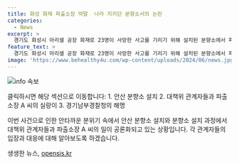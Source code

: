 ```yaml
---
title: 화성 화재 파출소장 막말  나라 지키던 분향소서의 논란
categories:
  - News
excerpt: >
  경기도 화성시 아리셀 공장 화재로 23명이 사망한 사고를 기리기 위해 설치된 분향소에서 파출소장의 발언이 논란이 됐다. 이주민 단체 및 유가족은 실례로 여기고 있으며, 경찰청은 파출소장의 행동을 부적절하다고 밝혔다. 외국인도 포함된 이번 사고로 인해 안산에서 다문화 공동체가 슬픔을 나누기 위해 분향소가 설치되었다.
feature_text: >
  경기도 화성시 아리셀 공장 화재로 23명이 사망한 사고를 기리기 위해 설치된 분향소에서 파출소장의 발언이 논란이 됐다. 이주민 단체 및 유가족은 실례로 여기고 있으며, 경찰청은 파출소장의 행동을 부적절하다고 밝혔다. 외국인도 포함된 이번 사고로 인해 안산에서 다문화 공동체가 슬픔을 나누기 위해 분향소가 설치되었다.
image: 'https://www.behealthy4u.com/wp-content/uploads/2024/06/news.jpg'
---
```


<p><img src="https://www.behealthy4u.com/wp-content/uploads/2024/06/news.jpg" alt="info 속보" /></p>

<p>클릭하시면 해당 섹션으로 이동합니다:
1. 안산 분향소 설치
2. 대책위 관계자들과 파출소장 A 씨의 실랑이
3. 경기남부경찰청의 해명</p>

<p>이번 사건으로 인한 안타까운 분위기 속에서 안산 분향소 설치와 분향소 설치 과정에서 대책위 관계자들과 파출소장 A 씨의 일이 공론화되고 있는 상황입니다. 각 관계자들의 입장과 대응에 대해 알아보도록 하겠습니다.</p>
생생한 뉴스, <a href="https://opensis.kr" rel="dofollow">opensis.kr</a>


